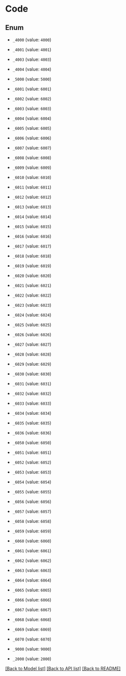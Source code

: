 # Code

## Enum


* `_4000` (value: `4000`)

* `_4001` (value: `4001`)

* `_4003` (value: `4003`)

* `_4004` (value: `4004`)

* `_5000` (value: `5000`)

* `_6001` (value: `6001`)

* `_6002` (value: `6002`)

* `_6003` (value: `6003`)

* `_6004` (value: `6004`)

* `_6005` (value: `6005`)

* `_6006` (value: `6006`)

* `_6007` (value: `6007`)

* `_6008` (value: `6008`)

* `_6009` (value: `6009`)

* `_6010` (value: `6010`)

* `_6011` (value: `6011`)

* `_6012` (value: `6012`)

* `_6013` (value: `6013`)

* `_6014` (value: `6014`)

* `_6015` (value: `6015`)

* `_6016` (value: `6016`)

* `_6017` (value: `6017`)

* `_6018` (value: `6018`)

* `_6019` (value: `6019`)

* `_6020` (value: `6020`)

* `_6021` (value: `6021`)

* `_6022` (value: `6022`)

* `_6023` (value: `6023`)

* `_6024` (value: `6024`)

* `_6025` (value: `6025`)

* `_6026` (value: `6026`)

* `_6027` (value: `6027`)

* `_6028` (value: `6028`)

* `_6029` (value: `6029`)

* `_6030` (value: `6030`)

* `_6031` (value: `6031`)

* `_6032` (value: `6032`)

* `_6033` (value: `6033`)

* `_6034` (value: `6034`)

* `_6035` (value: `6035`)

* `_6036` (value: `6036`)

* `_6050` (value: `6050`)

* `_6051` (value: `6051`)

* `_6052` (value: `6052`)

* `_6053` (value: `6053`)

* `_6054` (value: `6054`)

* `_6055` (value: `6055`)

* `_6056` (value: `6056`)

* `_6057` (value: `6057`)

* `_6058` (value: `6058`)

* `_6059` (value: `6059`)

* `_6060` (value: `6060`)

* `_6061` (value: `6061`)

* `_6062` (value: `6062`)

* `_6063` (value: `6063`)

* `_6064` (value: `6064`)

* `_6065` (value: `6065`)

* `_6066` (value: `6066`)

* `_6067` (value: `6067`)

* `_6068` (value: `6068`)

* `_6069` (value: `6069`)

* `_6070` (value: `6070`)

* `_9000` (value: `9000`)

* `_2000` (value: `2000`)


[[Back to Model list]](../README.md#documentation-for-models) [[Back to API list]](../README.md#documentation-for-api-endpoints) [[Back to README]](../README.md)


